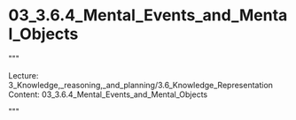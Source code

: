 # 03_3.6.4_Mental_Events_and_Mental_Objects

"""

Lecture: 3_Knowledge,_reasoning,_and_planning/3.6_Knowledge_Representation
Content: 03_3.6.4_Mental_Events_and_Mental_Objects

"""


